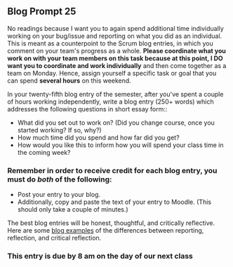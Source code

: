 ## Blog Prompt 25

No readings because I want you to again spend additional time individually working on your bug/issue and reporting on what you did as an individual. This is meant as a counterpoint to the Scrum blog entries, in which you comment on your team's progress as a whole. **Please coordinate what you work on with your team members on this task because at this point, I DO want you to coordinate and work individually** and then come together as a team on Monday. Hence, assign yourself a specific task or goal that you can spend **several hours** on this weekend.

In your twenty-fifth blog entry of the semester, after you've spent a couple of hours working independently, write a blog entry (250+ words) which addresses the following questions in short essay form::
- What did you set out to work on? (Did you change course, once you started working? If so, why?)
- How much time did you spend and how far did you get?
- How would you like this to inform how you will spend your class time in the coming week?

### Remember in order to receive credit for each blog entry, you must do *both* of the following:

  - Post your entry to your blog.
  - Additionally, copy and paste the text of your entry to Moodle. (This should only take a couple of minutes.)

The best blog entries will be honest, thoughtful, and critically reflective. Here are some [blog examples](blogreflection.md)
of the differences between reporting, reflection, and critical reflection.

### This entry is due by 8 am on the day of our next class
